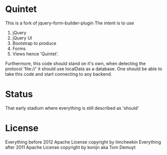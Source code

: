 Quintet
========

This is a fork of jquery-form-builder-plugin
The intent is to use
 1. jQuery 
 2. jQuery UI 
 3. Bootstrap 
 to produce 
 4. Forms 
 5. Views
 hence 'Quintet'.

Furthermore, this code should stand on it's own, when detecting the protocol 'file://' it should use localData as a database.
One should be able to take this code and start connecting to any backend.

Status
=======

That early stadium where everything is still described as 'should'

License
========

Everything before 2012 Apache License copyright by limcheekin
Everything after 2011 Apache License copyright by konijn aka Tom Demuyt

